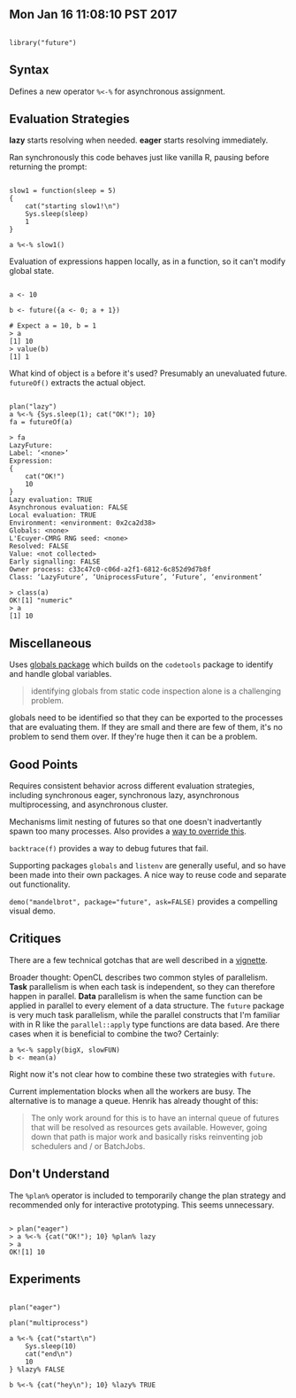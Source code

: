 ## Mon Jan 16 11:08:10 PST 2017

```

library("future")

```

## Syntax

Defines a new operator `%<-%` for asynchronous assignment.

## Evaluation Strategies

__lazy__ starts resolving when needed.
__eager__ starts resolving immediately.

Ran synchronously this code behaves just like vanilla R, pausing before
returning the prompt:
```

slow1 = function(sleep = 5)
{
    cat("starting slow1!\n")
    Sys.sleep(sleep)
    1
}

a %<-% slow1()

```

Evaluation of expressions happen locally, as in a function, so it can't
modify global state.

```

a <- 10

b <- future({a <- 0; a + 1})

# Expect a = 10, b = 1
> a
[1] 10
> value(b)
[1] 1

```

What kind of object is `a` before it's used? Presumably an 
unevaluated future. `futureOf()` extracts the actual object.

```

plan("lazy")
a %<-% {Sys.sleep(1); cat("OK!"); 10}
fa = futureOf(a)

> fa
LazyFuture:
Label: ‘<none>’
Expression:
{
    cat("OK!")
    10
}
Lazy evaluation: TRUE
Asynchronous evaluation: FALSE
Local evaluation: TRUE
Environment: <environment: 0x2ca2d38>
Globals: <none>
L'Ecuyer-CMRG RNG seed: <none>
Resolved: FALSE
Value: <not collected>
Early signalling: FALSE
Owner process: c33c47c0-c06d-a2f1-6812-6c852d9d7b8f
Class: ‘LazyFuture’, ‘UniprocessFuture’, ‘Future’, ‘environment’

> class(a)
OK![1] "numeric"
> a
[1] 10

```


## Miscellaneous

Uses [globals package](https://github.com/HenrikBengtsson/globals) which
builds on the `codetools` package to identify and handle global variables.

> identifying globals from static code inspection alone is a challenging
> problem.

globals need to be identified so that they can be exported to the processes
that are evaluating them. If they are small and there are few of them, it's
no problem to send them over. If they're huge then it can be a problem.

## Good Points

Requires consistent behavior across different evaluation strategies,
including synchronous eager, synchronous lazy, asynchronous
multiprocessing, and asynchronous cluster.

Mechanisms limit nesting of futures so that one doesn't inadvertantly spawn
too many processes. Also provides a [way to override
this](https://cran.r-project.org/web/packages/future/vignettes/future-3-topologies.html).

`backtrace(f)` provides a way to debug futures that fail.

Supporting packages `globals` and `listenv` are generally useful, and so
have been made into their own packages. A nice way to reuse code and
separate out functionality.

`demo("mandelbrot", package="future", ask=FALSE)` provides a compelling
visual demo.

## Critiques

There are a few technical gotchas that are well described in a
[vignette](https://cran.r-project.org/web/packages/future/vignettes/future-2-issues.html).

Broader thought: OpenCL describes two common styles of parallelism.
__Task__ parallelism is when each task is independent, so they can
therefore happen in parallel. __Data__ parallelism is when the same
function can be applied in parallel to every element of a data structure.
The `future` package is very much task parallelism, while the parallel
constructs that I'm familiar with in R like the `parallel::apply` type
functions are data based. Are there cases when it is beneficial to combine
the two? Certainly:

```
a %<-% sapply(bigX, slowFUN)
b <- mean(a)
```

Right now it's not clear how to combine these two strategies with `future`.

Current implementation blocks when all the workers are busy. The
alternative is to manage a queue. Henrik has already thought of this:

> The only work around for this is to have an internal queue of futures
> that will be resolved as resources gets available. However, going down
> that path is major work and basically risks reinventing job schedulers
> and / or BatchJobs.


## Don't Understand

The `%plan%` operator is included to temporarily change the plan strategy
and recommended only for interactive prototyping. This seems unnecessary.

```

> plan("eager")
> a %<-% {cat("OK!"); 10} %plan% lazy
> a
OK![1] 10

```

## Experiments

```

plan("eager")

plan("multiprocess")

a %<-% {cat("start\n")
    Sys.sleep(10)
    cat("end\n")
    10
} %lazy% FALSE

b %<-% {cat("hey\n"); 10} %lazy% TRUE

```
